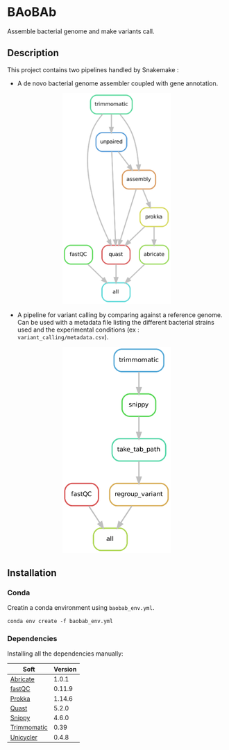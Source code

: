 # BAoBAb
Assemble bacterial genome and make variants call.

## Description

This project contains two pipelines handled by Snakemake :
* A de novo bacterial genome assembler coupled with gene annotation.

<p align="center"><img src="genome_assembly/rulegraph_pipeline_assembly.png" alt="pipeline for de novo assembly" width="250"></p>

* A pipeline for variant calling by comparing against a reference genome. Can be used with a metadata file listing the different bacterial strains used and the experimental conditions (ex : `variant_calling/metadata.csv`).

<p align="center"><img src="variant_calling/rulegraph_pipeline_variant_calling.png" alt="pipeline for variant calling" width="250"></p>

## Installation

### Conda

Creatin a conda environment using `baobab_env.yml`.

```
conda env create -f baobab_env.yml
```

### Dependencies

Installing all the dependencies manually:

Soft|Version
---------|------------
[Abricate](https://github.com/tseemann/abricate) | 1.0.1
[fastQC](https://www.bioinformatics.babraham.ac.uk/projects/fastqc/) | 0.11.9
[Prokka](https://github.com/tseemann/prokka) | 1.14.6
[Quast](https://quast.sourceforge.net/) | 5.2.0
[Snippy](https://github.com/tseemann/snippy) | 4.6.0
[Trimmomatic](http://www.usadellab.org/cms/?page=trimmomatic) | 0.39
[Unicycler](https://github.com/rrwick/Unicycler) | 0.4.8
